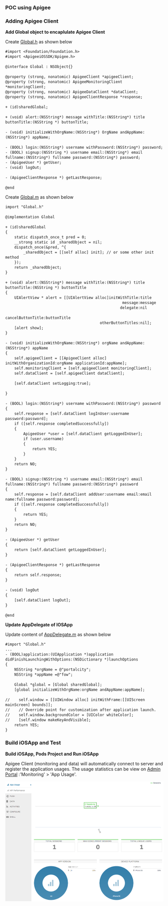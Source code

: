 ### POC using Apigee ###

### Adding Apigee Client ###

**Add Global object to encaplulate Apigee Client**

Create [Global.h](iOSApp/iOSApp/Global.h) as shown below

```
#import <Foundation/Foundation.h>
#import <ApigeeiOSSDK/Apigee.h>

@interface Global : NSObject{}

@property (strong, nonatomic) ApigeeClient *apigeeClient;
@property (strong, nonatomic) ApigeeMonitoringClient *monitoringClient;
@property (strong, nonatomic) ApigeeDataClient *dataClient;
@property (strong, nonatomic) ApigeeClientResponse *response;

+ (id)sharedGlobal;

+ (void) alert:(NSString*) message withTitle:(NSString*) title buttonTitle:(NSString *) buttonTitle;

- (void) initializeWithOrgName:(NSString*) OrgName andAppName:(NSString*) appName;

- (BOOL) login:(NSString*) username withPassword:(NSString*) password;
- (BOOL) signup:(NSString *) username email:(NSString*) email fullname:(NSString*) fullname password:(NSString*) password;
- (ApigeeUser *) getUser;
- (void) logOut;

- (ApigeeClientResponse *) getLastResponse;

@end
```

Create [Global.m](iOSApp/iOSApp/Global.m) as shown below

```
import "Global.h"

@implementation Global

+ (id)sharedGlobal
{
    static dispatch_once_t pred = 0;
    __strong static id _sharedObject = nil;
    dispatch_once(&pred, ^{
        _sharedObject = [[self alloc] init]; // or some other init method
    });
    return _sharedObject;
}

+ (void) alert:(NSString*) message withTitle:(NSString*) title buttonTitle:(NSString *) buttonTitle
{
    UIAlertView * alert = [[UIAlertView alloc]initWithTitle:title
                                                    message:message
                                                   delegate:nil
                                          cancelButtonTitle:buttonTitle
                                          otherButtonTitles:nil];
    [alert show];
}

- (void) initializeWithOrgName:(NSString*) orgName andAppName:(NSString*) appName
{
    self.apigeeClient = [[ApigeeClient alloc] initWithOrganizationId:orgName applicationId:appName];
    self.monitoringClient = [self.apigeeClient monitoringClient];
    self.dataClient = [self.apigeeClient dataClient];
    
    [self.dataClient setLogging:true];

}

- (BOOL) login:(NSString*) username withPassword:(NSString*) password
{
    self.response = [self.dataClient logInUser:username password:password];
    if ([self.response completedSuccessfully])
    {
        ApigeeUser *user = [self.dataClient getLoggedInUser];
        if (user.username)
        {
            return YES;
        }
    }
    return NO;
}

- (BOOL) signup:(NSString *) username email:(NSString*) email fullname:(NSString*) fullname password:(NSString*) password
{
    self.response = [self.dataClient addUser:username email:email name:fullname password:password];
    if ([self.response completedSuccessfully])
    {
        return YES;
    }
    return NO;
}

- (ApigeeUser *) getUser
{
    return [self.dataClient getLoggedInUser];
}

- (ApigeeClientResponse *) getLastResponse
{
    return self.response;
}

- (void) logOut
{
    [self.dataClient logOut];
}

@end

```

**Update AppDelegate of IOSApp**

Update content of [AppDelegate.m](iOSApp/iOSApp/AppDelegate.m) as shown below

```
#import "Global.h"
...
- (BOOL)application:(UIApplication *)application didFinishLaunchingWithOptions:(NSDictionary *)launchOptions
{   
    NSString *orgName = @"portalcity";
    NSString *appName =@"fow";
    
    Global *global = [Global sharedGlobal];
    [global initializeWithOrgName:orgName andAppName:appName];
    
//    self.window = [[UIWindow alloc] initWithFrame:[[UIScreen mainScreen] bounds]];
//    // Override point for customization after application launch.
//    self.window.backgroundColor = [UIColor whiteColor];
//    [self.window makeKeyAndVisible];
    return YES;
}
```

### Build iOSApp and Test ###
**Build iOSApp, Pods Project and Run iOSApp**

Apigee Client (monitoring and data) will automatically connect to server and register the application usages. The usage statistics can be view on [Admin Portal](https://www.apigee.com/appservices/#!) :'Monitoring' > 'App Usage'. 

![image](images/apigee-app-usage.png)


